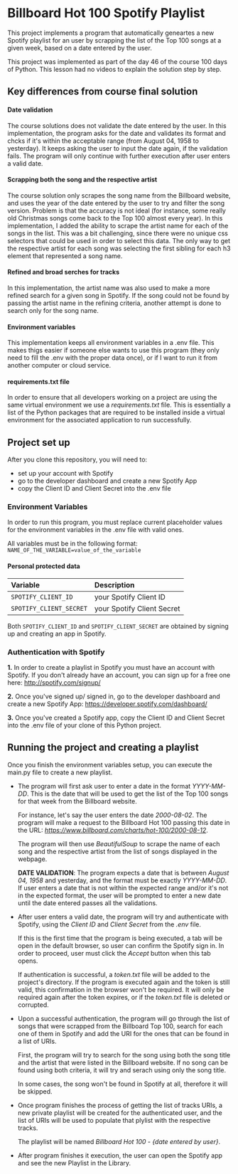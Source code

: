 # Billboard Hot 100 Spotify Playlist

This project implements a program that automatically geneartes a new Spotify playlist for an user by scrapping the list of the Top 100 songs at a given week, based on a date entered by the user.

This project was implemented as part of the day 46 of the course 100 days of Python. This lesson had no videos to explain the solution step by step.

## Key differences from course final solution

#### Date validation

The course solutions does not validate the date entered by the user. In this implementation, the program asks for the date and validates its format and chcks if it's within the acceptable range (from August 04, 1958 to yesterday). It keeps asking the user to input the date again, if the validation fails. The program will only continue with further execution after user enters a valid date.

#### Scrapping both the song and the respective artist

The course solution only scrapes the song name from the Billboard website, and uses the year of the date entered by the user to try and filter the song version. Problem is that the accuracy is not ideal (for instance, some really old Christmas songs come back to the Top 100 almost every year). In this implementation, I added the ability to scrape the artist name for each of the songs in the list. This was a bit challenging, since there were no unique css selectors that could be used in order to select this data. The only way to get the respective artist for each song was selecting the first sibling for each h3 element that represented a song name.

#### Refined and broad serches for tracks

In this implementation, the artist name was also used to make a more refined search for a given song in Spotify. If the song could not be found by passing the artist name in the refining criteria, another attempt is done to search only for the song name.

#### Environment variables

This implementation keeps all environment variables in a .env file. This makes thigs easier if someone else wants to use this program (they only need to fill the .env with the proper data once), or if I want to run it from another computer or cloud service.

#### requirements.txt file

In order to ensure that all developers working on a project are using the same virtual environment we use a *requirements.txt* file. This is essentially a list of the Python packages that are required to be installed inside a virtual environment for the associated application to run successfully.
## Project set up

After you clone this repository, you will need to:

- set up your account with Spotify
- go to the developer dashboard and create a new Spotify App
- copy the Client ID and Client Secret into the .env file

### Environment Variables

In order to run this program, you must replace current placeholder values for the environment variables in the .env file with valid ones.

All variables must be in the following format:
```NAME_OF_THE_VARIABLE=value_of_the_variable```


#### Personal protected data

| Variable   |  Description                           |
| :---------- |  :---------------------------------- |
| `SPOTIFY_CLIENT_ID` |  your Spotify Client ID |
| `SPOTIFY_CLIENT_SECRET` |  your Spotify Client Secret |


Both `SPOTIFY_CLIENT_ID` and `SPOTIFY_CLIENT_SECRET` are obtained by signing up and creating an app in Spotify.


### Authentication with Spotify

**1.** In order to create a playlist in Spotify you must have an account with Spotify. If you don't already have an account, you can sign up for a free one here: http://spotify.com/signup/

**2.** Once you've signed up/ signed in, go to the developer dashboard and create a new Spotify App: https://developer.spotify.com/dashboard/

**3.** Once you've created a Spotify app, copy the Client ID and Client Secret into the .env file of your clone of this Python project.
## Running the project and creating a playlist

Once you finish the environment variables setup, you can execute the main.py file to create a new playlist.

- The program will first ask user to enter a date in the format *YYYY-MM-DD*. This is the date that will be used to get the list of the Top 100 songs for that week from the Billboard website.

    For instance, let's say the user enters the date *2000-08-02*. The program will make a request to the Billboard Hot 100 passing this date in the URL: *https://www.billboard.com/charts/hot-100/2000-08-12*.
    
    The program will then use *BeautifulSoup* to scrape the name of each song and the respective artist from the list of songs displayed in the webpage.

    **DATE VALIDATION**: The program expects a date that is between *August 04, 1958* and yesterday, and the format must be exactly *YYYY-MM-DD*. If user enters a date that is not within the expected range and/or it's not in the expected format, the user will be prompted to enter a new date until the date entered passes all the validations.

- After user enters a valid date, the program will try and authenticate with Spotify, using the *Client ID* and *Client Secret* from the *.env* file.

    If this is the first time that the program is being executed, a tab will be open in the default browser, so user can confirm the Spotify sign in. In order to proceed, user must click the *Accept* button when this tab opens.

    If authentication is successful, a *token.txt* file will be added to the project's directory. If the program is executed again and the token is still valid, this confirmation in the browser won't be required. It will only be required again after the token expires, or if the *token.txt* file is deleted or corrupted.

- Upon a successful authentication, the program will go through the list of songs that were scrapped from the Billboard Top 100, search for each one of them in Spotify and add the URI for the ones that can be found in a list of URIs.

    First, the program will try to search for the song using both the song title and the artist that were listed in the Billboard website. If no song can be found using both criteria, it will try and serach using only the song title.

    In some cases, the song won't be found in Spotify at all, therefore it will be skipped.

- Once program finishes the process of getting the list of tracks URIs, a new private playlist will be created for the authenticated user, and the list of URIs will be used to populate that plylist with the respective tracks.

    The playlist will be named *Billboard Hot 100 - {date entered by user}*.

- After program finishes it execution, the user can open the Spotify app and see the new Playlist in the Library.
